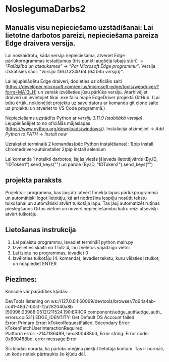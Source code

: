 # NoslegumaDarbs2

## Manuālis visu nepieciešamo uzstādīšanai: Lai lietotne darbotos pareizi, nepieciešama pareiza Edge draivera versija.

Lai noskaidrotu, kāda versija nepieciešama, atveriet Edge pārlūkprogrammas iestatījumus (trīs punkti augšējā labajā stūrī) -> _“Palīdzība un atsauksmes”_ -> _“Par Microsoft Edge programmu”_.
Versija izskatīsies šādi: _“Versija 136.0.3240.64 (64 bitu versija)”_.

Lai lejupielādētu Edge draiveri, dodieties uz oficiālo saiti (https://developer.microsoft.com/en-us/microsoft-edge/tools/webdriver/?form=MA13LH) un zemāk izvēlieties jūsu pārlūka versiju.
Atarhivējiet draiveri un ievietojiet tikai .exe failu mapē EdgeDriver projektā GitHub.
(Lai būtu ērtāk, noklonējiet projektu uz savu datoru ar komandu git clone saite uz projektu un atveriet to VS Code programmā.)

Nepieciešams uzstādīts Python ar *versiju 3.11.9 (stabilākā versija)*. Lejupielādējiet to no oficiālās mājaslapas (https://www.python.org/downloads/windows/).
Instalācijā atzīmējiet -> _Add Python to PATH_ -> _Install now_

Uzrakstiet terminalā 2 komandas(pēc Python instalēšanas): 
1)pip install chromedriver-autoinstaller
2)pip install selenium

 
Lai komanda 1 noteikti darbotos, šajās vietās jāievada lietotājvārds (By.ID, "IDToken1").send_keys("") un parole (By.ID, "IDToken2").send_keys("")

## projekta paraksts

Projekts ir programma, kas ļauj ātri atvērt tīmekļa lapas pārlūkprogrammā un automātiski logot lietotāju, kā arī nodrošina iespēju nosūtīt tekstu tulkošanai un automātiski atvērt tulkotāja lapu.
Tas ļauj automatizēt rutīnas pieslēgšanos Ortus vietnei un novērš nepieciešamību katru reizi atsevišķi atvērt tulkotāju.

## Lietošanas instrukcija

1) Lai palaistu programmu, ievadiet terminālī python main.py
2) Izvēlieties skaitli no 1 līdz 4, lai izvēlētos vajadzīgo vietni
3) Lai izietu no programmas, ievadiet 0
4) Izvēloties tulkotāju (4. komanda), ievadiet tekstu, kuru vēlaties iztulkot, un nospiediet ENTER

## Piezīmes: 
Konsolē var parādīties kļūdas:

DevTools listening on ws://127.0.0.1:60069/devtools/browser/7d64a4ab-cc41-48d2-b0cf-f2a282040a8b 
[50996:23988:0512/211524.190:ERROR:components\edge_auth\edge_auth_errors.cc:531] EDGE_IDENTITY: Get Default OS Account failed:  
Error: Primary Error: kTokenRequestFailed, Secondary Error: kTokenFetchUserInteractionRequired,  
Platform error: -2147186499, hex:800488bd, Error string: Error code: 0x800488bd, error message:Error

Šīs kļūdas norāda, ka pārlūks mēģina piekļūt lietotāja kontam. Tas ir normāli, un kods netiek pārtraukts šo kļūdu dēļ.